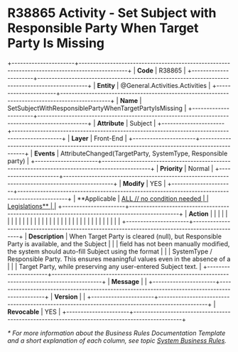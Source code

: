 ﻿---
erp.type: front-end-business-rule
erp.entity: General.Activities.Activities
---

# R38865 Activity - Set Subject with Responsible Party When Target Party Is Missing
+----------------------+-----------------------------------------------------------------------------------------------+
| **Code**             | R38865                                                                                        |
+----------------------+-----------------------------------------------------------------------------------------------+
| **Entity**           | @General.Activities.Activities                                                                |
+----------------------+-----------------------------------------------------------------------------------------------+
| **Name**             | SetSubjectWithResponsiblePartyWhenTargetPartyIsMissing                                        |
+----------------------+-----------------------------------------------------------------------------------------------+
| **Attribute**        | Subject                                                                                       |
+----------------------+-----------------------------------------------------------------------------------------------+
| **Layer**            | Front-End                                                                                     |
+----------------------+-----------------------------------------------------------------------------------------------+
| **Events**           | AttributeChanged(TargetParty, SystemType, Responsible party)                                  |
+----------------------+-----------------------------------------------------------------------------------------------+
| **Priority**         | Normal                                                                                        |
+----------------------+-----------------------------------------------------------------------------------------------+
| **Modify**           | YES                                                                                           |
+----------------------+-----------------------------------------------------------------------------------------------+
| **Applicable         | [ALL // no condition needed                                                                   |
| Legislations**       | ](xref:applicable-legislations)                                                               |
+----------------------+-----------------------------------------------------------------------------------------------+
| **Action**           |                                                                                               |
|                      |                                                                                               |
|                      |   |
|                      |                                                                         |
|                      |                                             |
|                      |                                                                                             |
|                      |                                                                               |
|                      |             |
|                      |                                                                                            |
|                      |          |
|                      |                                            |
|                      |                                                                                             |
+----------------------+-----------------------------------------------------------------------------------------------+
| **Description**      | When Target Party is cleared (null), but Responsible Party is available, and the Subject      |
|                      | field has not been manually modified, the system should auto-fill Subject using the format    |
|                      | SystemType / Responsible Party. This ensures meaningful values even in the absence of a       |
|                      | Target Party, while preserving any user-entered Subject text.                                 |
+----------------------+-----------------------------------------------------------------------------------------------+
| **Message**          |                                                                                               |
+----------------------+-----------------------------------------------------------------------------------------------+
| **Version**          |                                                                             |
+----------------------+-----------------------------------------------------------------------------------------------+
| **Revocable**        | YES                                                                                           |
+----------------------+-----------------------------------------------------------------------------------------------+

*\* For more information about the Business Rules Documentation Template and a short explanation of each column, see
topic [System Business Rules](../templates/template-description-system-business-rules.md).*
